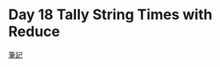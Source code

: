 # Day 18 Tally String Times with Reduce

[筆記](https://paper.dropbox.com/doc/JavaScript-Day-18-Tally-String-Times-with-Reduce--AoyXyMeW89iL~M1xIgJUuwY6Ag-dxQiqGlqUoHam4fDFE4xx)